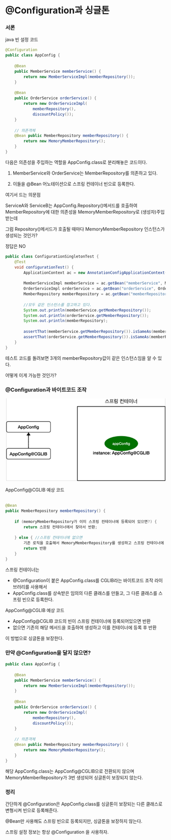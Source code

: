 # @Configuration과 싱글톤

### 서론

java 빈 설정 코드

```java
@Configuration
public class AppConfig {
    
    @Bean
    public MemberService memberService() {
        return new MemberServiceImpl(memberRepository());
    }
    
    @Bean
    public OrderService orderService() {
        return new OrderServiceImpl(
            memberRepository(),
            discountPolicy());
    }
    
    // 의존객체
    @Bean public MemberRepository memberRepository() {
        return new MemoryMemberRepository();
    }
}
```

다음은 의존성을 주입하는 역할을 AppConfig.class로 분리해놓은 코드이다.

1. MemberService와 OrderService는 MemberRepository를 의존하고 있다.

2. 이들을 @Bean 어노테이션으로 스프링 컨테이너 빈으로 등록한다.





여기서 드는 의문점

ServiceA와 ServiceB는 AppConfig.Repository()메서드를 호출하여 MemberRepository에 대한 의존성을 MemoryMemberRepository로 (생성자)주입 받는데

그럼 Repository()메서드가 호출될 때마다 MemoryMemberRepository 인스턴스가 생성되는 것인가?



정답은 NO

```java
public class ConfigurationSingletonTest {
    @Test
    void configurationTest() {
        ApplicationContext ac = new AnnotationConfigApplicationContext(AppConfig.class);
        
        MemberServiceImpl memberService = ac.getBean("memberService", MemberServiceImpl.class);
        OrderServiceImpl orderService = ac.getBean("orderService", OrderServiceImpl.class);
        MemberRepository memberRepository = ac.getBean("memberRepository", MemberRepository.class);
        
        //모두 같은 인스턴스를 참고하고 있다.
        System.out.println(memberService.getMemberRepository());
        System.out.println(orderService.getMemberRepository());
        System.out.println(memberRepository);

        assertThat(memberService.getMemberRepository()).isSameAs(memberRepository);
        assertThat(orderService.getMemberRepository()).isSameAs(memberRepository);
    }
}
```

테스트 코드를 돌려보면 3개의 memberRepository값이 같은 인스턴스임을 알 수 있다.

어떻게 이게 가능한 것인가?



### @Configuration과 바이트코드 조작

![image-20230801193448575](img/image-20230801193448575.png)

AppConfig@CGLIB 예상 코드

```java

@Bean
public MemberRepository memberRepository() {
 
	if (memoryMemberRepository가 이미 스프링 컨테이너에 등록되어 있으면?) {
    	return 스프링 컨테이너에서 찾아서 반환;
        
	} else { //스프링 컨테이너에 없으면
        기존 로직을 호출해서 MemoryMemberRepository를 생성하고 스프링 컨테이너에 등록
        return 반환
    }
}
```

스프링 컨테이너는 

- @Configuration이 붙은 AppConfig.class를 CGLIB라는 바이트코드 조작 라이브러리를 사용해서
- AppConfig.class를 상속받은 임의의 다른 클래스를 만들고, 그 다른 클래스를 스프링 빈으로 등록한다.

AppConfig@CGLIB 예상 코드

- AppConfig@CGLIB 코드의 빈이 스프링 컨테이너에 등록되어있으면 반환
- 없으면 기존의 해당 메서드을 호출하여 생성하고 이를 컨테이너에 등록 후 반환

이 방법으로 싱글톤을 보장한다.



### 만약 @Configuration을 달지 않으면?

```java
public class AppConfig {
    
    @Bean
    public MemberService memberService() {
        return new MemberServiceImpl(memberRepository());
    }
    
    @Bean
    public OrderService orderService() {
        return new OrderServiceImpl(
            memberRepository(),
            discountPolicy());
    }
    
    // 의존객체
    @Bean public MemberRepository memberRepository() {
        return new MemoryMemberRepository();
    }
}
```

해당 AppConfig.class는 AppConfig@CGLIB으로 전환되지 않으며 MemoryMemberRepository가 3번 생성되어 싱글톤이 보장되지 않는다.





### 정리

간단하게 @Configuration은 AppConfig.class를 싱글톤이 보장되는 다른 클래스로 변형시켜 빈으로 등록해준다.

@Bean만 사용해도 스프링 빈으로 등록되지만, 싱글톤을 보장하지 않는다.

스프링 설정 정보는 항상 @Configuration 을 사용하자.